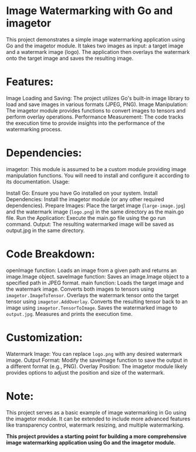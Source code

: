 # Image Watermarking with Go and imagetor

This project demonstrates a simple image watermarking application using Go and the imagetor module. It takes two images as input: a target image and a watermark image (logo). The application then overlays the watermark onto the target image and saves the resulting image.

# Features:

Image Loading and Saving: The project utilizes Go's built-in image library to load and save images in various formats (JPEG, PNG).
Image Manipulation: The imagetor module provides functions to convert images to tensors and perform overlay operations.
Performance Measurement: The code tracks the execution time to provide insights into the performance of the watermarking process.

# Dependencies:

imagetor: This module is assumed to be a custom module providing image manipulation functions. You will need to install and configure it according to its documentation.
Usage:

Install Go: Ensure you have Go installed on your system.
Install Dependencies: Install the imagetor module (or any other required dependencies).
Prepare Images: Place the target image (`large-image.jpg`) and the watermark image (`logo.png`) in the same directory as the main.go file.
Run the Application: Execute the main.go file using the go run command.
Output: The resulting watermarked image will be saved as output.jpg in the same directory.

# Code Breakdown:

openImage function: Loads an image from a given path and returns an image.Image object.
saveImage function: Saves an image.Image object to a specified path in JPEG format.
main function:
Loads the target image and the watermark image.
Converts both images to tensors using `imagetor.ImageToTensor`.
Overlays the watermark tensor onto the target tensor using `imagetor.AddOverlay`.
Converts the resulting tensor back to an image using `imagetor.TensorToImage`.
Saves the watermarked image to `output.jpg`.
Measures and prints the execution time.

# Customization:

Watermark Image: You can replace `logo.png` with any desired watermark image.
Output Format: Modify the saveImage function to save the output in a different format (e.g., PNG).
Overlay Position: The imagetor module likely provides options to adjust the position and size of the watermark.

# Note:

This project serves as a basic example of image watermarking in Go using the imagetor module. It can be extended to include more advanced features like transparency control, watermark resizing, and multiple watermarking.

**This project provides a starting point for building a more comprehensive image watermarking application using Go and the imagetor module.**

